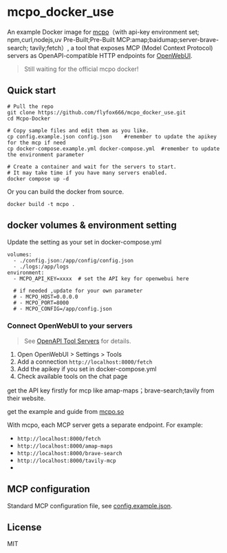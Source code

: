 # mcpo_docker_use
An example Docker image for [mcpo](https://github.com/open-webui/mcpo)（with api-key environment set; npm,curl,nodejs,uv Pre-Built;Pre-Built MCP:amap;baidumap;server-brave-search; tavily;fetch）, a tool that exposes MCP (Model Context Protocol) servers as OpenAPI-compatible HTTP endpoints for [OpenWebUI](https://github.com/open-webui/open-webui).

> Still waiting for the official mcpo docker!

## Quick start

```shell
# Pull the repo
git clone https://github.com/flyfox666/mcpo_docker_use.git
cd Mcpo-Docker

# Copy sample files and edit them as you like.
cp config.example.json config.json    #remember to update the apikey for the mcp if need
cp docker-compose.example.yml docker-compose.yml  #remember to update the environment parameter

# Create a container and wait for the servers to start.
# It may take time if you have many servers enabled.
docker compose up -d
```

Or you can build the docker from source.

```shell
docker build -t mcpo .
```
## docker volumes & environment setting

Update the setting as your set in docker-compose.yml

    volumes:
      - ./config.json:/app/config/config.json
      - ./logs:/app/logs
    environment:
      - MCPO_API_KEY=xxxx  # set the API key for openwebui here
      
      # if needed ,update for your own parameter
      # - MCPO_HOST=0.0.0.0
      # - MCPO_PORT=8000
      # - MCPO_CONFIG=/app/config.json


### Connect OpenWebUI to your servers

> See [OpenAPI Tool Servers](https://docs.openwebui.com/openapi-servers/) for details.

1. Open OpenWebUI > Settings > Tools
2. Add a connection `http://localhost:8000/fetch`
3. Add the apikey if you set in docker-compose.yml
4. Check available tools on the chat page


get the API key firstly for mcp like amap-maps；brave-search;tavily from their website.

get the example and guide from [mcpo.so](https://mcp.so/)

With mcpo, each MCP server gets a separate endpoint. For example:

- `http://localhost:8000/fetch`
- `http://localhost:8000/amap-maps`
- `http://localhost:8000/brave-search`
- `http://localhost:8000/tavily-mcp`
- 
## MCP configuration

Standard MCP configuration file, see [config.example.json](./config.example.json).

## License

MIT
